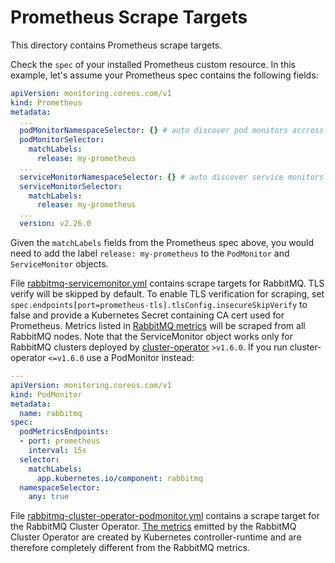 # Prometheus Scrape Targets

This directory contains Prometheus scrape targets.

Check the `spec` of your installed Prometheus custom resource.
In this example, let's assume your Prometheus spec contains the following fields:

```yaml
apiVersion: monitoring.coreos.com/v1
kind: Prometheus
metadata:
  ...
  podMonitorNamespaceSelector: {} # auto discover pod monitors accross all namespaces
  podMonitorSelector:
    matchLabels:
      release: my-prometheus
  ...
  serviceMonitorNamespaceSelector: {} # auto discover service monitors accross all namespaces
  serviceMonitorSelector:
    matchLabels:
      release: my-prometheus
  ...
  version: v2.26.0
```

Given the `matchLabels` fields from the Prometheus spec above, you would need to add the label `release: my-prometheus` to the `PodMonitor` and `ServiceMonitor` objects.

File [rabbitmq-servicemonitor.yml](./rabbitmq-servicemonitor.yml) contains scrape targets for RabbitMQ. TLS verify will be skipped by default. To enable TLS verification for scraping, set `spec.endpoints[port=prometheus-tls].tlsConfig.insecureSkipVerify` to false and provide a Kubernetes Secret containing CA cert used for Prometheus.
Metrics listed in [RabbitMQ metrics](https://github.com/rabbitmq/rabbitmq-server/blob/master/deps/rabbitmq_prometheus/metrics.md) will be scraped from all RabbitMQ nodes.
Note that the ServiceMonitor object works only for RabbitMQ clusters deployed by [cluster-operator](https://github.com/rabbitmq/cluster-operator) `>v1.6.0`. If you run cluster-operator `<=v1.6.0` use a PodMonitor instead:

```yaml
---
apiVersion: monitoring.coreos.com/v1
kind: PodMonitor
metadata:
  name: rabbitmq
spec:
  podMetricsEndpoints:
  - port: prometheus
    interval: 15s
  selector:
    matchLabels:
      app.kubernetes.io/component: rabbitmq
  namespaceSelector:
    any: true
```

File [rabbitmq-cluster-operator-podmonitor.yml](./rabbitmq-cluster-operator-podmonitor.yml) contains a scrape target for the RabbitMQ Cluster Operator.
[The metrics](https://book.kubebuilder.io/reference/metrics.html) emitted by the RabbitMQ Cluster Operator are created by Kubernetes controller-runtime and are therefore completely different from the RabbitMQ metrics.
